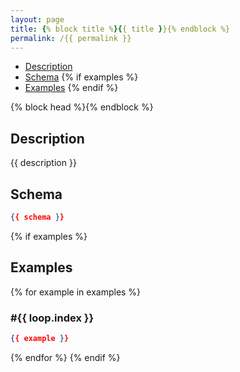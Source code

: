 ```yaml
---
layout: page
title: {% block title %}{{ title }}{% endblock %}
permalink: /{{ permalink }}
---
```


- [Description](#description)
- [Schema](#schema)
{% if examples %}
- [Examples](#examples)
{% endif %}

{% block head %}{% endblock %}

## Description
<div class="main">
{{ description }}
</div>

## Schema
```json
{{ schema }}
```

{% if examples %}
## Examples
{% for example in examples %}
### #{{ loop.index }}
```json
{{ example }}
```
{% endfor %}
{% endif %}
